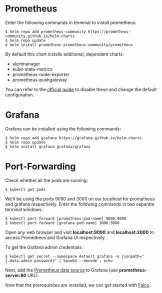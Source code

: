# Prometheus
Enter the following commands in terminal to install prometheus:
```
$ helm repo add prometheus-community https://prometheus-community.github.io/helm-charts
$ helm repo update
$ helm install prometheus prometheus-community/prometheus
```
By default this chart installs additional, dependent charts:
<ul>
<li>alertmanager</li>
<li>kube-state-metrics</li>
<li>prometheus-node-exporter</li>
<li>prometheus-pushgateway</li>
</ul>
You can refer to the <a href="https://github.com/prometheus-community/helm-charts/tree/main/charts/prometheus">official guide</a> to disable these and change the default configuration.

# Grafana
Grafana can be installed using the following commands:
```
$ helm repo add grafana https://grafana.github.io/helm-charts
$ helm repo update
$ helm install grafana grafana/grafana
```

# Port-Forwarding
Check whether all the pods are running:
```
$ kubectl get pods
```
We'll be using the ports 9090 and 3000 on our localhost for prometheus and grafana respectively. 
Enter the following commands in two separate terminal windows:
```
$ kubectl port-forward [prometheus-pod-name] 9090:9090
$ kubectl port-forward [grafana-pod-name] 3000:3000 
```
Open any web browser and visit **localhost:9090** and **localhost:3000** to access Prometheus and Grafana UI respectively.

To get the Grafana admin credentials:
```
$ kubectl get secret --namespace default grafana -o jsonpath="{.data.admin-password}" | base64 --decode ; echo

``` 

Next, add the <a href="https://prometheus.io/docs/visualization/grafana/">Prometheus data source</a> to Grafana (use **prometheus-server:80** URL).

Now that the prerequisites are installed, we can get started with <a href="..\falco.md">Falco</a>.
